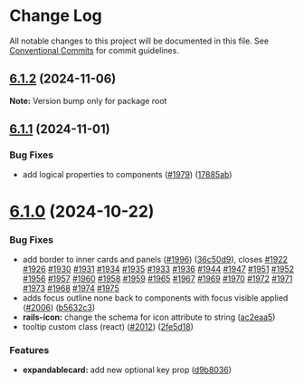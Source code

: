 # Change Log

All notable changes to this project will be documented in this file.
See [Conventional Commits](https://conventionalcommits.org) for commit guidelines.

## [6.1.2](https://github.com/Kajabi/sage-lib/compare/v6.1.1...v6.1.2) (2024-11-06)

**Note:** Version bump only for package root





## [6.1.1](https://github.com/Kajabi/sage-lib/compare/v6.1.0...v6.1.1) (2024-11-01)


### Bug Fixes

* add logical properties to components ([#1979](https://github.com/Kajabi/sage-lib/issues/1979)) ([17885ab](https://github.com/Kajabi/sage-lib/commit/17885ab9c4fe4e5e7ad2499855883d03abf400ee))





# [6.1.0](https://github.com/Kajabi/sage-lib/compare/v6.0.0...v6.1.0) (2024-10-22)


### Bug Fixes

* add border to inner cards and panels ([#1996](https://github.com/Kajabi/sage-lib/issues/1996)) ([36c50d9](https://github.com/Kajabi/sage-lib/commit/36c50d9ddcb8c5f1f3677b4ad8108fa7c0c7161b)), closes [#1922](https://github.com/Kajabi/sage-lib/issues/1922) [#1926](https://github.com/Kajabi/sage-lib/issues/1926) [#1930](https://github.com/Kajabi/sage-lib/issues/1930) [#1931](https://github.com/Kajabi/sage-lib/issues/1931) [#1934](https://github.com/Kajabi/sage-lib/issues/1934) [#1935](https://github.com/Kajabi/sage-lib/issues/1935) [#1933](https://github.com/Kajabi/sage-lib/issues/1933) [#1936](https://github.com/Kajabi/sage-lib/issues/1936) [#1944](https://github.com/Kajabi/sage-lib/issues/1944) [#1947](https://github.com/Kajabi/sage-lib/issues/1947) [#1951](https://github.com/Kajabi/sage-lib/issues/1951) [#1952](https://github.com/Kajabi/sage-lib/issues/1952) [#1956](https://github.com/Kajabi/sage-lib/issues/1956) [#1957](https://github.com/Kajabi/sage-lib/issues/1957) [#1960](https://github.com/Kajabi/sage-lib/issues/1960) [#1958](https://github.com/Kajabi/sage-lib/issues/1958) [#1959](https://github.com/Kajabi/sage-lib/issues/1959) [#1965](https://github.com/Kajabi/sage-lib/issues/1965) [#1967](https://github.com/Kajabi/sage-lib/issues/1967) [#1969](https://github.com/Kajabi/sage-lib/issues/1969) [#1970](https://github.com/Kajabi/sage-lib/issues/1970) [#1972](https://github.com/Kajabi/sage-lib/issues/1972) [#1971](https://github.com/Kajabi/sage-lib/issues/1971) [#1973](https://github.com/Kajabi/sage-lib/issues/1973) [#1968](https://github.com/Kajabi/sage-lib/issues/1968) [#1974](https://github.com/Kajabi/sage-lib/issues/1974) [#1975](https://github.com/Kajabi/sage-lib/issues/1975)
* adds focus outline none back to components with focus visible applied ([#2006](https://github.com/Kajabi/sage-lib/issues/2006)) ([b5632c3](https://github.com/Kajabi/sage-lib/commit/b5632c3c19e08d3f72fa63500cd9de9bc7b209bf))
* **rails-icon:** change the schema for icon attribute to string ([ac2eaa5](https://github.com/Kajabi/sage-lib/commit/ac2eaa549ca3ef9d75e7b65ffe4280d5ffcd2f28))
* tooltip custom class (react) ([#2012](https://github.com/Kajabi/sage-lib/issues/2012)) ([2fe5d18](https://github.com/Kajabi/sage-lib/commit/2fe5d18ad886986b9f3dbdc212d96b8e921e3337))


### Features

* **expandablecard:** add new optional key prop ([d9b8036](https://github.com/Kajabi/sage-lib/commit/d9b803616bc5227960d81774996e1ae30d807881))
